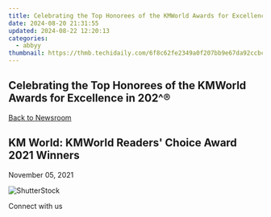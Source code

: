 ```yaml
---
title: Celebrating the Top Honorees of the KMWorld Awards for Excellence in 202^®
date: 2024-08-20 21:31:55
updated: 2024-08-22 12:20:13
categories:
  - abbyy
thumbnail: https://thmb.techidaily.com/6f8c62fe2349a0f207bb9e67da92ccbc024b72458dedec8efed25d3d7ef6c0d1.png
---
```


## Celebrating the Top Honorees of the KMWorld Awards for Excellence in 202^®

[Back to Newsroom](https://tools.techidaily.com/abbyy/products/)

## KM World: KMWorld Readers' Choice Award 2021 Winners

November 05, 2021

![ShutterStock](https://content.abbyy.com/-/media/project/abbyy/abbyy/branchtemplates/shutterstock_1272462163_1296-x-729.jpg?h=729&iar=0&w=1296)

Connect with us

<ins class="adsbygoogle"
     style="display:block"
     data-ad-format="autorelaxed"
     data-ad-client="ca-pub-7571918770474297"
     data-ad-slot="1223367746"></ins>



<ins class="adsbygoogle"
     style="display:block"
     data-ad-client="ca-pub-7571918770474297"
     data-ad-slot="8358498916"
     data-ad-format="auto"
     data-full-width-responsive="true"></ins>
